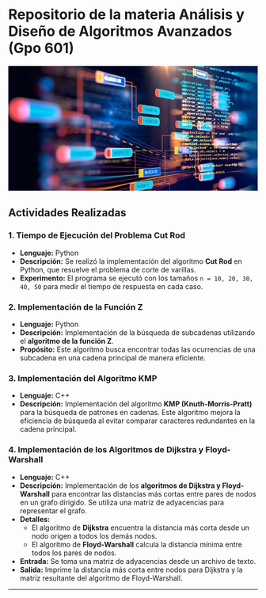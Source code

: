 # Repositorio de la materia Análisis y Diseño de Algoritmos Avanzados (Gpo 601)

<p align="center">
  <img src="./assets/image.png" alt="Portada" width="800">
</p>

## Actividades Realizadas

### 1. Tiempo de Ejecución del Problema Cut Rod
- **Lenguaje:** Python
- **Descripción:** Se realizó la implementación del algoritmo **Cut Rod** en Python, que resuelve el problema de corte de varillas.
- **Experimento:** El programa se ejecutó con los tamaños `n = 10, 20, 30, 40, 50` para medir el tiempo de respuesta en cada caso.

### 2. Implementación de la Función Z
- **Lenguaje:** Python
- **Descripción:** Implementación de la búsqueda de subcadenas utilizando el **algoritmo de la función Z**.
- **Propósito:** Este algoritmo busca encontrar todas las ocurrencias de una subcadena en una cadena principal de manera eficiente.

### 3. Implementación del Algoritmo KMP
- **Lenguaje:** C++
- **Descripción:** Implementación del algoritmo **KMP (Knuth-Morris-Pratt)** para la búsqueda de patrones en cadenas. Este algoritmo mejora la eficiencia de búsqueda al evitar comparar caracteres redundantes en la cadena principal.

### 4. Implementación de los Algoritmos de Dijkstra y Floyd-Warshall
- **Lenguaje:** C++
- **Descripción:** Implementación de los **algoritmos de Dijkstra y Floyd-Warshall** para encontrar las distancias más cortas entre pares de nodos en un grafo dirigido. Se utiliza una matriz de adyacencias para representar el grafo.
- **Detalles:** 
  - El algoritmo de **Dijkstra** encuentra la distancia más corta desde un nodo origen a todos los demás nodos.
  - El algoritmo de **Floyd-Warshall** calcula la distancia mínima entre todos los pares de nodos.
- **Entrada:** Se toma una matriz de adyacencias desde un archivo de texto.
- **Salida:** Imprime la distancia más corta entre nodos para Dijkstra y la matriz resultante del algoritmo de Floyd-Warshall.

---
